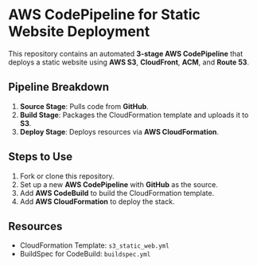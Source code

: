 # AWS CodePipeline for Static Website Deployment

This repository contains an automated **3-stage AWS CodePipeline** that deploys a static website using **AWS S3**, **CloudFront**, **ACM**, and **Route 53**. 

## Pipeline Breakdown

1. **Source Stage**: Pulls code from **GitHub**.
2. **Build Stage**: Packages the CloudFormation template and uploads it to **S3**.
3. **Deploy Stage**: Deploys resources via **AWS CloudFormation**.

## Steps to Use

1. Fork or clone this repository.
2. Set up a new **AWS CodePipeline** with **GitHub** as the source.
3. Add **AWS CodeBuild** to build the CloudFormation template.
4. Add **AWS CloudFormation** to deploy the stack.

## Resources
- CloudFormation Template: `s3_static_web.yml`
- BuildSpec for CodeBuild: `buildspec.yml`

